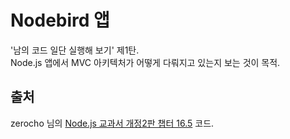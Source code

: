 # Nodebird 앱
'남의 코드 일단 실행해 보기' 제1탄.<br/>
Node.js 앱에서 MVC 아키텍처가 어떻게 다뤄지고 있는지 보는 것이 목적.

## 출처
zerocho 님의 [Node.js 교과서 개정2판 챕터 16.5](https://github.com/ZeroCho/nodejs-book/tree/2pan/ch16/16.5) 코드.